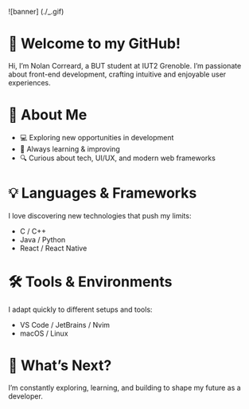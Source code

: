 ![banner]
(./_.gif)

# 👋 Welcome to my GitHub!

Hi, I’m Nolan Correard, a BUT student at IUT2 Grenoble.
I’m passionate about front-end development, crafting intuitive and enjoyable user experiences.

# 🚀 About Me
* 💻 Exploring new opportunities in development
* 🎯 Always learning & improving
* 🔍 Curious about tech, UI/UX, and modern web frameworks

# 💡 Languages & Frameworks

I love discovering new technologies that push my limits:
* C / C++
* Java / Python
* React / React Native

# 🛠️ Tools & Environments

I adapt quickly to different setups and tools:
* VS Code / JetBrains / Nvim
* macOS / Linux

# 📌 What’s Next?

I’m constantly exploring, learning, and building to shape my future as a developer.
